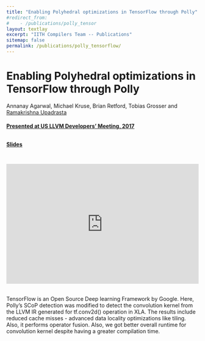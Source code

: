 ```yaml
---
title: "Enabling Polyhedral optimizations in TensorFlow through Polly"
#redirect_from:
#    - /publications/polly_tensor
layout: textlay
excerpt: "IITH Compilers Team -- Publications"
sitemap: false
permalink: /publications/polly_tensorflow/
---
```



<div class="container-fluid" style="height:100%; width:100%"> 
<h1>Enabling Polyhedral optimizations in TensorFlow through Polly</h1>
<p>Annanay Agarwal, Michael Kruse, Brian Retford, Tobias Grosser and <a href="https://www.iith.ac.in/~ramakrishna" target="_blank">Ramakrishna Upadrasta</p>
<h4> Presented at US LLVM Developers’ Meeting, 2017 </h4>

<br>
<div style="position:relative; top:-25px;">
 <h4><a href="https://llvm.org/devmtg/2017-10/slides/Agarwal-Enabling%20Polyhedral%20optimizations%20in%20TensorFlow%20through%20Polly.pdf" target="_blank">Slides</a>
 </h4>
 </div> 
<div style="display: flex; justify-content: center;">
 <iframe width="560" height="315" src="https://www.youtube.com/embed/uq67__tfdtQ" title="YouTube video player" frameborder="0" allow="accelerometer; autoplay; clipboard-write; encrypted-media; gyroscope; picture-in-picture" allowfullscreen></iframe>
</div>
 <br>     
<p>TensorFlow is an Open Source Deep learning Framework by Google. Here, Polly’s SCoP detection was modified to
detect the convolution kernel from the LLVM IR generated for tf.conv2d() operation in XLA. The results include reduced cache misses - advanced data
locality optimizations like tiling. Also, it  performs operator fusion. Also, we got better overall runtime for convolution
kernel despite having a greater compilation time.</p>
<br>
</div>
